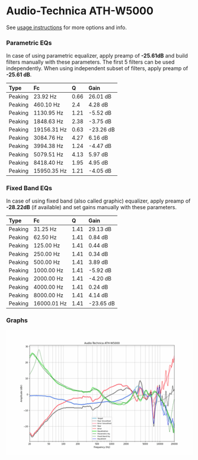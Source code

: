 # Audio-Technica ATH-W5000
See [usage instructions](https://github.com/jaakkopasanen/AutoEq#usage) for more options and info.

### Parametric EQs
In case of using parametric equalizer, apply preamp of **-25.61dB** and build filters manually
with these parameters. The first 5 filters can be used independently.
When using independent subset of filters, apply preamp of **-25.61 dB**.

| Type    | Fc          |    Q | Gain      |
|:--------|:------------|:-----|:----------|
| Peaking | 23.92 Hz    | 0.66 | 26.01 dB  |
| Peaking | 460.10 Hz   | 2.4  | 4.28 dB   |
| Peaking | 1130.95 Hz  | 1.21 | -5.52 dB  |
| Peaking | 1848.63 Hz  | 2.38 | -3.75 dB  |
| Peaking | 19156.31 Hz | 0.63 | -23.26 dB |
| Peaking | 3084.76 Hz  | 4.27 | 6.16 dB   |
| Peaking | 3994.38 Hz  | 1.24 | -4.47 dB  |
| Peaking | 5079.51 Hz  | 4.13 | 5.97 dB   |
| Peaking | 8418.40 Hz  | 1.95 | 4.95 dB   |
| Peaking | 15950.35 Hz | 1.21 | -4.05 dB  |

### Fixed Band EQs
In case of using fixed band (also called graphic) equalizer, apply preamp of **-28.22dB**
(if available) and set gains manually with these parameters.

| Type    | Fc          |    Q | Gain      |
|:--------|:------------|:-----|:----------|
| Peaking | 31.25 Hz    | 1.41 | 29.13 dB  |
| Peaking | 62.50 Hz    | 1.41 | 0.84 dB   |
| Peaking | 125.00 Hz   | 1.41 | 0.44 dB   |
| Peaking | 250.00 Hz   | 1.41 | 0.34 dB   |
| Peaking | 500.00 Hz   | 1.41 | 3.89 dB   |
| Peaking | 1000.00 Hz  | 1.41 | -5.92 dB  |
| Peaking | 2000.00 Hz  | 1.41 | -4.20 dB  |
| Peaking | 4000.00 Hz  | 1.41 | 0.24 dB   |
| Peaking | 8000.00 Hz  | 1.41 | 4.14 dB   |
| Peaking | 16000.01 Hz | 1.41 | -23.65 dB |

### Graphs
![](./Audio-Technica%20ATH-W5000.png)